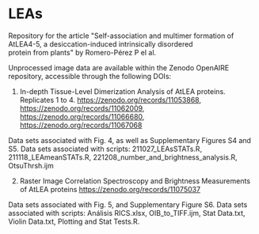 # LEAs
Repository for the article "Self-association and multimer formation of AtLEA4-5, a desiccation-induced intrinsically disordered protein from plants" by Romero-Pérez P el al. 

Unprocessed image data are  available within the Zenodo OpenAIRE repository, accessible through the following DOIs:

1. In-depth Tissue-Level Dimerization Analysis of AtLEA proteins. Replicates 1 to 4.
https://zenodo.org/records/11053868, https://zenodo.org/records/11062009, https://zenodo.org/records/11066680, https://zenodo.org/records/11067068 

Data sets associated with Fig. 4, as well as Supplementary Figures S4 and S5.
Data sets associated with scripts: 211027_LEAsSTATs.R, 211118_LEAmeanSTATs.R, 221208_number_and_brightness_analysis.R, OtsuThrsh.ijm

2. Raster Image Correlation Spectroscopy and Brightness Measurements of AtLEA proteins
https://zenodo.org/records/11075037

Data sets associated with Fig. 5, and Supplementary Figure S6.
Data sets associated with scripts: Análisis RICS.xlsx, OIB_to_TIFF.ijm, Stat Data.txt, Violin Data.txt, Plotting and Stat Tests.R.







